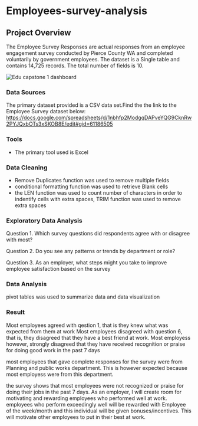 # Employees-survey-analysis

## Project Overview
The Employee Survey Responses are actual responses from an employee engagement survey conducted
by Pierce County WA and completed voluntarily by government employees. The dataset is a Single table
and contains 14,725 records. The total number of fields is 10.


![Edu capstone 1 dashboard](https://github.com/EduBassey/Employees-survey-analysis/assets/170472577/dbff9d45-0a08-4009-9a75-db4d245cf954)


### Data Sources
The primary dataset provided is a CSV data set.Find the the link to the Employee Survey dataset below:
https://docs.google.com/spreadsheets/d/1nbhfp2ModgqDAPveYQG9CknRw2PYJQxbOTs3xSKOB8E/edit#gid=61186505

### Tools
- The primary tool used is Excel

### Data Cleaning
- Remove Duplicates function was used to remove multiple fields
- conditional formatting function was used to retrieve Blank cells
- the LEN function was used to count number of characters in order to indentify cells with extra spaces, TRIM function was used to remove extra spaces


### Exploratory Data Analysis 
Question 1.
Which survey questions did respondents agree with or disagree with most?

Question 2.
Do you see any patterns or trends by department or role?

Question 3.
As an employer, what steps might you take to improve employee satisfaction based on the survey

### Data Analysis
pivot tables was used to summarize data and data visualization

### Result
Most employees agreed with qestion 1, that is they knew what was expected from them at work
 Most employees disagreed with question 6, that is, they disagreed that they have a best friend at work. Most employess however, strongly disagreed that they have received recognition or praise for doing good work in the past 7 days

 most employees that gave complete responses for the survey were from Planning and public works department. This is however expected because most employess were from this department.

 the survey shows that most employees were not recognized or praise for doing their jobs in the past 7 days. As an employer, I will create room for motivating and rewarding employees who performed well at work. employees who perform exceedingly well will be rewarded with Employee of the week/month and this individual will be given bonuses/incentives. This will motivate other employees to put in their best at work.

 
